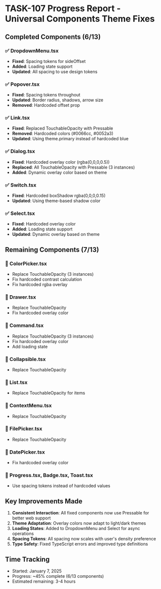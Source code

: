 # TASK-107 Progress Report - Universal Components Theme Fixes

## Completed Components (6/13)

### ✅ DropdownMenu.tsx
- **Fixed**: Spacing tokens for sideOffset
- **Added**: Loading state support
- **Updated**: All spacing to use design tokens

### ✅ Popover.tsx  
- **Fixed**: Spacing tokens throughout
- **Updated**: Border radius, shadows, arrow size
- **Removed**: Hardcoded offset prop

### ✅ Link.tsx
- **Fixed**: Replaced TouchableOpacity with Pressable
- **Removed**: Hardcoded colors (#0066cc, #0052a3)
- **Updated**: Using theme.primary instead of hardcoded blue

### ✅ Dialog.tsx
- **Fixed**: Hardcoded overlay color (rgba(0,0,0,0.5))
- **Replaced**: All TouchableOpacity with Pressable (3 instances)
- **Added**: Dynamic overlay color based on theme

### ✅ Switch.tsx
- **Fixed**: Hardcoded boxShadow rgba(0,0,0,0.15)
- **Updated**: Using theme-based shadow color

### ✅ Select.tsx
- **Fixed**: Hardcoded overlay color
- **Added**: Loading state support
- **Updated**: Dynamic overlay based on theme

## Remaining Components (7/13)

### 🔲 ColorPicker.tsx
- Replace TouchableOpacity (3 instances)
- Fix hardcoded contrast calculation
- Fix hardcoded rgba overlay

### 🔲 Drawer.tsx
- Replace TouchableOpacity
- Fix hardcoded overlay color

### 🔲 Command.tsx
- Replace TouchableOpacity (3 instances)
- Fix hardcoded overlay color
- Add loading state

### 🔲 Collapsible.tsx
- Replace TouchableOpacity

### 🔲 List.tsx
- Replace TouchableOpacity for items

### 🔲 ContextMenu.tsx
- Replace TouchableOpacity

### 🔲 FilePicker.tsx
- Replace TouchableOpacity

### 🔲 DatePicker.tsx
- Fix hardcoded overlay color

### 🔲 Progress.tsx, Badge.tsx, Toast.tsx
- Use spacing tokens instead of hardcoded values

## Key Improvements Made

1. **Consistent Interaction**: All fixed components now use Pressable for better web support
2. **Theme Adaptation**: Overlay colors now adapt to light/dark themes
3. **Loading States**: Added to DropdownMenu and Select for async operations
4. **Spacing Tokens**: All spacing now scales with user's density preference
5. **Type Safety**: Fixed TypeScript errors and improved type definitions

## Time Tracking
- Started: January 7, 2025
- Progress: ~45% complete (6/13 components)
- Estimated remaining: 3-4 hours